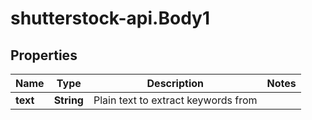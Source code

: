# shutterstock-api.Body1

## Properties
Name | Type | Description | Notes
------------ | ------------- | ------------- | -------------
**text** | **String** | Plain text to extract keywords from | 


